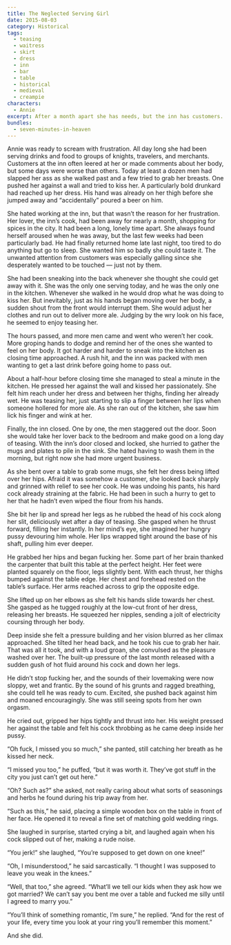 ```yaml
---
title: The Neglected Serving Girl
date: 2015-08-03
category: Historical
tags:
  - teasing
  - waitress
  - skirt
  - dress
  - inn
  - bar
  - table
  - historical
  - medieval
  - creampie
characters:
  - Annie
excerpt: After a month apart she has needs, but the inn has customers.
bundles:
  - seven-minutes-in-heaven
---
```


Annie was ready to scream with frustration. All day long she had been serving drinks and food to groups of knights, travelers, and merchants. Customers at the inn often leered at her or made comments about her body, but some days were worse than others. Today at least a dozen men had slapped her ass as she walked past and a few tried to grab her breasts. One pushed her against a wall and tried to kiss her. A particularly bold drunkard had reached up her dress. His hand was already on her thigh before she jumped away and “accidentally” poured a beer on him.

She hated working at the inn, but that wasn’t the reason for her frustration. Her lover, the inn’s cook, had been away for nearly a month, shopping for spices in the city. It had been a long, lonely time apart. She always found herself aroused when he was away, but the last few weeks had been particularly bad. He had finally returned home late last night, too tired to do anything but go to sleep. She wanted him so badly she could taste it. The unwanted attention from customers was especially galling since she desperately wanted to be touched — just not by them.

She had been sneaking into the back whenever she thought she could get away with it. She was the only one serving today, and he was the only one in the kitchen. Whenever she walked in he would drop what he was doing to kiss her. But inevitably, just as his hands began moving over her body, a sudden shout from the front would interrupt them. She would adjust her clothes and run out to deliver more ale. Judging by the wry look on his face, he seemed to enjoy teasing her.

The hours passed, and more men came and went who weren’t her cook. More groping hands to dodge and remind her of the ones she wanted to feel on her body. It got harder and harder to sneak into the kitchen as closing time approached. A rush hit, and the inn was packed with men wanting to get a last drink before going home to pass out.

About a half-hour before closing time she managed to steal a minute in the kitchen. He pressed her against the wall and kissed her passionately. She felt him reach under her dress and between her thighs, finding her already wet. He was teasing her, just starting to slip a finger between her lips when someone hollered for more ale. As she ran out of the kitchen, she saw him lick his finger and wink at her.

Finally, the inn closed. One by one, the men staggered out the door. Soon she would take her lover back to the bedroom and make good on a long day of teasing. With the inn’s door closed and locked, she hurried to gather the mugs and plates to pile in the sink. She hated having to wash them in the morning, but right now she had more urgent business.

As she bent over a table to grab some mugs, she felt her dress being lifted over her hips. Afraid it was somehow a customer, she looked back sharply and grinned with relief to see her cook. He was undoing his pants, his hard cock already straining at the fabric. He had been in such a hurry to get to her that he hadn’t even wiped the flour from his hands.

She bit her lip and spread her legs as he rubbed the head of his cock along her slit, deliciously wet after a day of teasing. She gasped when he thrust forward, filling her instantly. In her mind’s eye, she imagined her hungry pussy devouring him whole. Her lips wrapped tight around the base of his shaft, pulling him ever deeper.

He grabbed her hips and began fucking her. Some part of her brain thanked the carpenter that built this table at the perfect height. Her feet were planted squarely on the floor, legs slightly bent. With each thrust, her thighs bumped against the table edge. Her chest and forehead rested on the table’s surface. Her arms reached across to grip the opposite edge.

She lifted up on her elbows as she felt his hands slide towards her chest. She gasped as he tugged roughly at the low-cut front of her dress, releasing her breasts. He squeezed her nipples, sending a jolt of electricity coursing through her body.

Deep inside she felt a pressure building and her vision blurred as her climax approached. She tilted her head back, and he took his cue to grab her hair. That was all it took, and with a loud groan, she convulsed as the pleasure washed over her. The built-up pressure of the last month released with a sudden gush of hot fluid around his cock and down her legs.

He didn’t stop fucking her, and the sounds of their lovemaking were now sloppy, wet and frantic. By the sound of his grunts and ragged breathing, she could tell he was ready to cum. Excited, she pushed back against him and moaned encouragingly. She was still seeing spots from her own orgasm.

He cried out, gripped her hips tightly and thrust into her. His weight pressed her against the table and felt his cock throbbing as he came deep inside her pussy.

“Oh fuck, I missed you so much,” she panted, still catching her breath as he kissed her neck.

“I missed you too,” he puffed, “but it was worth it. They’ve got stuff in the city you just can’t get out here.”

“Oh? Such as?” she asked, not really caring about what sorts of seasonings and herbs he found during his trip away from her.

“Such as this,” he said, placing a simple wooden box on the table in front of her face. He opened it to reveal a fine set of matching gold wedding rings.

She laughed in surprise, started crying a bit, and laughed again when his cock slipped out of her, making a rude noise.

“You jerk!” she laughed, “You’re supposed to get down on one knee!”

“Oh, I misunderstood,” he said sarcastically. “I thought I was supposed to leave you weak in the knees.”

“Well, that too,” she agreed. “What’ll we tell our kids when they ask how we got married? We can’t say you bent me over a table and fucked me silly until I agreed to marry you.”

“You’ll think of something romantic, I’m sure,” he replied. “And for the rest of your life, every time you look at your ring you’ll remember this moment.”

And she did.
